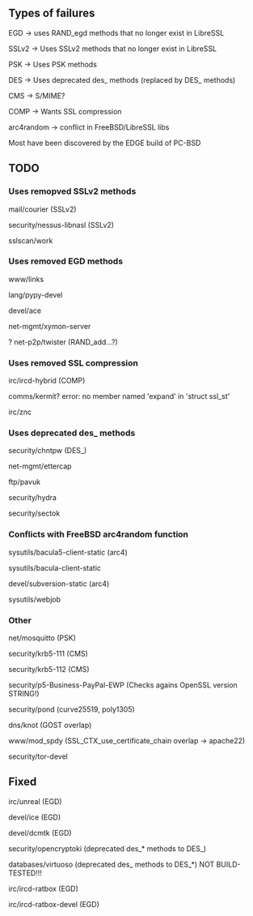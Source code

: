 ## Types of failures

EGD -> uses RAND_egd methods that no longer exist in LibreSSL 

SSLv2 -> Uses SSLv2 methods that no longer exist in LibreSSL 

PSK -> Uses PSK methods

DES -> Uses deprecated des_ methods (replaced by DES_ methods)

CMS -> S/MIME?

COMP -> Wants SSL compression

arc4random -> conflict in FreeBSD/LibreSSL libs

Most have been discovered  by the EDGE build of PC-BSD

## TODO

### Uses remopved SSLv2 methods
mail/courier (SSLv2)

security/nessus-libnasl (SSLv2)

sslscan/work

### Uses removed EGD methods

www/links

lang/pypy-devel

devel/ace

net-mgmt/xymon-server

? net-p2p/twister (RAND_add...?)

### Uses removed SSL compression

irc/ircd-hybrid (COMP)

comms/kermit? error: no member named 'expand' in 'struct ssl_st'

irc/znc

### Uses deprecated des_ methods
security/chntpw (DES_)

net-mgmt/ettercap 

ftp/pavuk

security/hydra

security/sectok

### Conflicts with FreeBSD arc4random function
sysutils/bacula5-client-static (arc4)

sysutils/bacula-client-static

devel/subversion-static (arc4)

sysutils/webjob

### Other
net/mosquitto (PSK)

security/krb5-111 (CMS)

security/krb5-112 (CMS)

security/p5-Business-PayPal-EWP (Checks agains OpenSSL version STRING!)

security/pond (curve25519, poly1305)

dns/knot (GOST overlap)

www/mod_spdy (SSL_CTX_use_certificate_chain overlap -> apache22)

security/tor-devel

## Fixed
irc/unreal (EGD)

devel/ice (EGD)

devel/dcmtk (EGD)

security/opencryptoki (deprecated des_* methods to DES_)

databases/virtuoso (deprecated des_ methods to DES_*) NOT BUILD-TESTED!!!

irc/ircd-ratbox (EGD)

irc/ircd-ratbox-devel (EGD)

